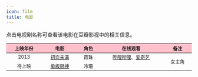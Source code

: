 ```yaml
---
icon: film
title: 电影
---
```


点击电视剧名称可查看该电影在豆瓣影视中的相关信息。

<table style="text-align:center; font-size:90%; width:100%; display:table">
<thead>
<tr>
    <th style="background:pink">上映年份</th>
    <th style="background:pink">电影</th>
    <th style="background:pink">角色</th>
    <th style="background:pink">在线观看</th>
    <th style="background:pink">备注</th>
</tr>
</thead>
<tbody>
<tr>
    <td>2013</td>
    <td><a href="https://movie.douban.com/subject/10833971/" target="_blank" rel="noopener noreferrer">初恋未满</a></td>
    <td>蒋珠</td>
    <td><a href="https://www.bilibili.com/bangumi/play/ss12498/" target="_blank" rel="noopener noreferrer">哔哩哔哩</a>、<a href="https://www.iqiyi.com/v_19rrfwl6lc.html" target="_blank" rel="noopener noreferrer">爱奇艺</a></td>
    <td rowspan="2">女主角</td>
</tr>
<tr>
    <td>待上映</td>
    <td><a href="https://movie.douban.com/subject/27119587/" target="_blank" rel="noopener noreferrer">单板厨神</a></td>
    <td>冷珊</td>
    <td></td>
</tr>
</tbody>
</table>